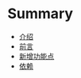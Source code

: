 # Summary

* [介绍](README.md)
* [前言](preface.md)
* [新增功能点](new-noteworthy.md)
* [依赖](dependencies.md)


